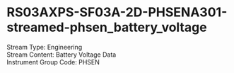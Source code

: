 # RS03AXPS-SF03A-2D-PHSENA301-streamed-phsen_battery_voltage

Stream Type: Engineering<br>
Stream Content: Battery Voltage Data<br>
Instrument Group Code: PHSEN<br>
